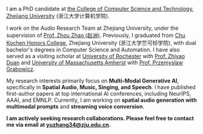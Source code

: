 I am a PhD candidate at [the College of Computer Science and Technology](http://www.en.cs.zju.edu.cn/), [Zhejiang University](https://www.zju.edu.cn/english/) (浙江大学计算机学院).

I work on the Audio Research Team at Zhejiang University, under the supervision of [Prof. Zhou Zhao (赵洲)](https://person.zju.edu.cn/zhaozhou).
Previously, I graduated from [Chu Kochen Honors College](http://ckc.zju.edu.cn/ckcen/main.htm), Zhejiang University (浙江大学竺可桢学院), with dual bachelor's degrees in Computer Science and Automation. 
I have also served as a visiting scholar at [University of Rochester](https://www.rochester.edu/) with [Prof. Zhiyao Duan](https://www.hajim.rochester.edu/ece/people/faculty/duan_zhiyao) and [University of Massachusetts Amherst](https://www.umass.edu/) with [Prof. Przemyslaw Grabowicz](https://www.cics.umass.edu/about/directory/przemyslaw-grabowicz).

My research interests primarily focus on **Multi-Modal Generative AI**, specifically in **Spatial Audio, Music, Singing, and Speech**. I have published first-author papers at top international AI conferences, including NeurIPS, AAAI, and EMNLP. Currently, I am working on **spatial audio generation with multimodal prompts** and **streaming voice conversion**. 

**I am actively seeking research collaborations. Please feel free to contact me via email at yuzhang34@zju.edu.cn.**
